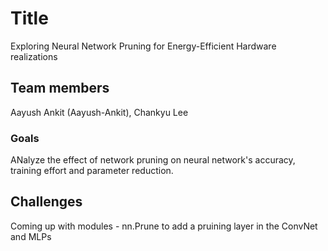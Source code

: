 # Title
Exploring Neural Network Pruning for Energy-Efficient Hardware realizations

## Team members
Aayush Ankit (Aayush-Ankit), Chankyu Lee

### Goals
ANalyze the effect of network pruning on neural network's accuracy, training effort and parameter reduction.

## Challenges
Coming up with modules - nn.Prune to add a pruining layer in the ConvNet and MLPs
